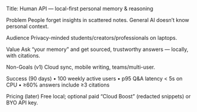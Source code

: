 Title: Human API — local-first personal memory & reasoning

Problem
People forget insights in scattered notes. General AI doesn’t know personal context.

Audience
Privacy-minded students/creators/professionals on laptops.

Value
Ask “your memory” and get sourced, trustworthy answers — locally, with citations.

Non-Goals (v1)
Cloud sync, mobile writing, teams/multi-user.

Success (90 days)
• 100 weekly active users
• p95 Q&A latency < 5s on CPU
• ≥60% answers include ≥3 citations

Pricing (later)
Free local; optional paid “Cloud Boost” (redacted snippets) or BYO API key.
